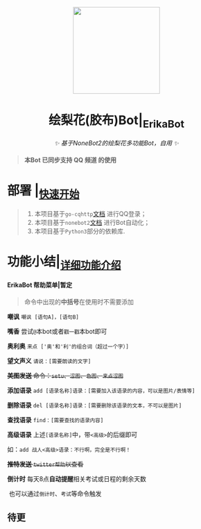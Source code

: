 <!-- markdownlint-disable MD033 MD041-->

<p align="center">
  <img src="https://cdn.jsdelivr.net/gh/SlieFamily/TempImages@main//Auto/erika_logo.png" width="200" height="200"/>
</p>
<div align="center">

# 绘梨花(胶布)Bot|<sub>ErikaBot</sub>
<!-- markdownlint-disable-next-line MD036 -->
_✨ 基于NoneBot2的绘梨花多功能Bot，自用 ✨_

</div>

> #### 本Bot 已同步支持 **QQ** **频道** 的使用

# 部署 |<sub>[快速开始](docs/QuickStart.md)</sub>

> 1. 本项目基于`go-cqhttp`[文档](https://docs.go-cqhttp.org/) 进行QQ登录；
> 1. 本项目基于`nonebot2`[文档](https://v2.nonebot.dev/) 进行Bot自动化；
> 1. 本项目基于`Python3`部分的依赖库.

# 功能小结|<sub>[详细功能介绍](docs/ToolList.md)</sub>

#### ErikaBot 帮助菜单|暂定

> 命令中出现的**中括号**在使用时不需要添加

**嘲讽**  `嘲讽 [语句A]，[语句B]`

**嘴香** 尝试`@`本bot或者`戳一戳`本bot即可

**奥利奥** `来点 ['奥'和'利'的组合词（超过一个字）] `

**望文声义** `请说：[需要朗读的文字]`

~~**美图发送** 命令：`setu`、`涩图`、`色图`、`来点涩图`~~

**添加语录** `add [语录名称]语录：[需要加入该语录的内容，可以是图片/表情等]`

**删除语录** `del [语录名称]语录：[需要删除该语录的文本，不可以是图片]`

**查找语录** `find：[需要查找的语录内容]`

**高级语录** 上述`[语录名称]`中，带`<高级>`的后缀即可

​                如：`add 战人<高级>语录：不行啊，完全是不行啊！`

~~**推特发送** `twitter帮助`以查看~~

**倒计时** 每天8点**自动提醒**相关考试或日程的剩余天数

​             也可以通过`倒计时`、`考试`等命令触发

## 待更

